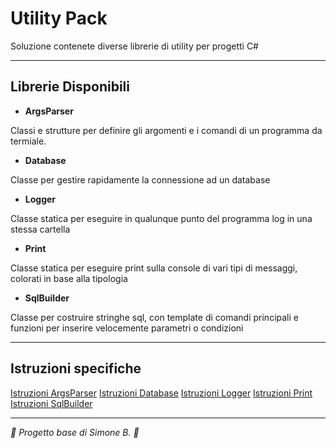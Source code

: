 # Utility Pack

Soluzione contenete diverse librerie di utility per progetti C#

---------------------------


## Librerie Disponibili

- **ArgsParser** 

Classi e strutture per definire gli argomenti e i comandi di un programma da termiale.

- **Database** 

Classe per gestire rapidamente la connessione ad un database

- **Logger** 

Classe statica per eseguire in qualunque punto del programma log in una stessa cartella

- **Print**   

Classe statica  per eseguire print sulla console di vari tipi di messaggi, colorati in base alla tipologia

- **SqlBuilder** 

Classe per costruire stringhe sql, con template di comandi principali e funzioni per inserire velocemente parametri o condizioni


---------------------------


## Istruzioni specifiche

[Istruzioni ArgsParser](https://github.com/MrSimsure/UtilityPackSharp/blob/main/ArgsParser/README.md)
[Istruzioni Database](https://github.com/MrSimsure/UtilityPackSharp/blob/main/Database/README.md)
[Istruzioni Logger](https://github.com/MrSimsure/UtilityPackSharp/blob/main/Logger/README.md)
[Istruzioni Print](https://github.com/MrSimsure/UtilityPackSharp/blob/main/Print/README.md)
[Istruzioni SqlBuilder](https://github.com/MrSimsure/UtilityPackSharp/blob/main/SqlBuilder/README.md)


---------------------------

*🦄 Progetto base di Simone B. 🦎*